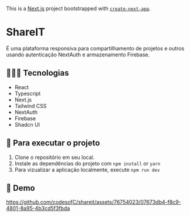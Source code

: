 This is a [Next.js](https://nextjs.org/) project bootstrapped with [`create-next-app`](https://github.com/vercel/next.js/tree/canary/packages/create-next-app).

# ShareIT

É uma plataforma responsiva para compartilhamento de projetos e outros usando autenticação NextAuth e armazenamento Firebase.

## 👨🏾‍💻 Tecnologias
- React
- Typescript
- Next.js
- Tailwind CSS
- NextAuth
- Firebase
- Shadcn UI 

## 🚦 Para executar o projeto
1. Clone o repositório em seu local.
2. Instale as dependências do projeto com ``npm install`` or ``yarn``
3. Para vizualizar a aplicação localmente, execute ``npm run dev``

## 🍿 Demo
https://github.com/codesofC/shareit/assets/76754023/07673db4-f8c9-4801-8a95-4b3cd5f3fbda


  
